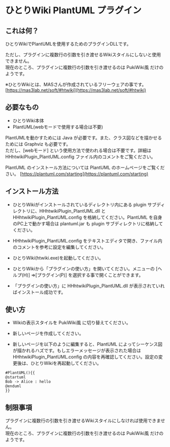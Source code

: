 ひとりWiki PlantUML プラグイン
====


これは何？
----

ひとりWikiでPlantUMLを使用するためのプラグインDLLです。

ただし、プラグインに複数行の引数を引き渡せるWikiスタイルにしないと使用できません。  
現在のところ、プラグインに複数行の引数を引き渡せるのは PukiWiki風 だけのようです。

※ひとりWikiとは、MASさんが作成されているフリーウェアの事です。
[https://mas3lab.net/soft/#htwiki](https://mas3lab.net/soft/#htwiki)


必要なもの
----

* ひとりWiki本体
* PlantUML(webモードで使用する場合は不要)

PlantUMLを動かすためには Java が必要です。また、クラス図などを描かせるためには Graphviz も必要です。  
ただし、[webモード] という使用方法で使われる場合は不要です。詳細は HHhtwikiPlugin\_PlantUML.config ファイル内のコメントをご覧ください。

PlantUML のインストール方法については PlantUML のホームページをご覧ください。
[https://plantuml.com/starting](https://plantuml.com/starting)


インストール方法
----

* ひとりWikiがインストールされているディレクトリ内にある plugin サブディレクトリに、HHhtwikiPlugin\_PlantUML.dll と HHhtwikiPlugin\_PlantUML.config を格納してください。PlantUML を自身のPC上で動かす場合は plantuml.jar も plugin サブディレクトリに格納してください。

* HHhtwikiPlugin\_PlantUML.config をテキストエディタで開き、ファイル内のコメントを参考に設定を編集してください。

* ひとりWiki(htwiki.exe)を起動してください。

* ひとりWikiから「プラグインの使い方」を開いてください。メニューの [ヘルプ(H)] ⇒[プラグイン(P)] を選択する事で開くことができます。

* 「プラグインの使い方」に HHhtwikiPlugin\_PlantUML.dll が表示されていればインストール成功です。


使い方
----

* Wikiの表示スタイルを PukiWiki風 に切り替えてください。

* 新しいページを作成してください。

* 新しいページを以下のように編集すると、PlantUML によってシーケンス図が描かれるハズです。もしエラーメッセージが表示された場合は HHhtwikiPlugin\_PlantUML.config の内容を再確認してください。設定の変更後は、ひとりWikiを再起動してください。

```
#PlantUML(){{
@startuml
Bob -> Alice : hello
@enduml
}}
```

制限事項
----

プラグインに複数行の引数を引き渡せるWikiスタイルにしなければ使用できません。  
現在のところ、プラグインに複数行の引数を引き渡せるのは PukiWiki風 だけのようです。
